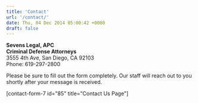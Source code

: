 ```yaml
---
title: 'Contact'
url: '/contact/'
date: Thu, 04 Dec 2014 05:00:42 +0000
draft: false
---
```


**Sevens Legal, APC**  
**Criminal Defense Attorneys**  
3555 4th Ave, San Diego, CA 92103  
Phone: 619-297-2800

Please be sure to fill out the form completely. Our staff will reach out to you shortly after your message is received.

\[contact-form-7 id="85" title="Contact Us Page"\]